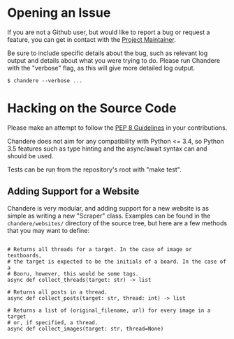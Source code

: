 # Opening an Issue

If you are not a Github user, but would like to report a bug or request a
feature, you can get in contact with the [Project Maintainer][1].

Be sure to include specific details about the bug, such as relevant log output
and details about what you were trying to do. Please run Chandere with the
"verbose" flag, as this will give more detailed log output.

```
$ chandere --verbose ...
```


# Hacking on the Source Code

Please make an attempt to follow the [PEP 8 Guidelines][2] in your
contributions.

Chandere does not aim for any compatibility with Python <= 3.4, so Python 3.5
features such as type hinting and the async/await syntax can and should be used.

Tests can be run from the repository's root with "make test".

## Adding Support for a Website

Chandere is very modular, and adding support for a new website is as simple as
writing a new "Scraper" class. Examples can be found in the `chandere/websites/`
directory of the source tree, but here are a few methods that you may want to
define:

```

# Returns all threads for a target. In the case of image or textboards,
# the target is expected to be the initials of a board. In the case of a
# Booru, however, this would be some tags.
async def collect_threads(target: str) -> list

# Returns all posts in a thread.
async def collect_posts(target: str, thread: int) -> list

# Returns a list of (original_filename, url) for every image in a target
# or, if specified, a thread.
async def collect_images(target: str, thread=None)
```

[1]: http://jakob.space/
[2]: https://www.python.org/dev/peps/pep-0008/
